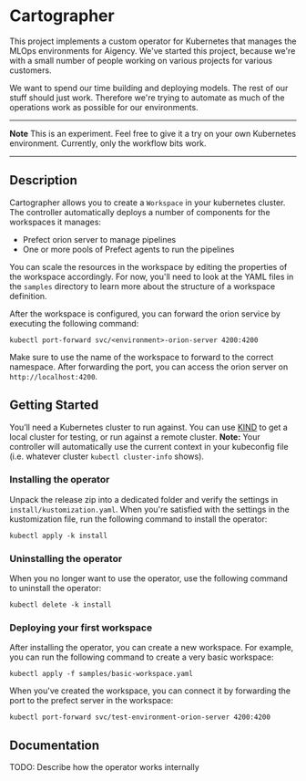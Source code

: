 # Cartographer

This project implements a custom operator for Kubernetes that manages the MLOps environments for Aigency.
We've started this project, because we're with a small number of people working on various projects for
various customers.

We want to spend our time building and deploying models. The rest of our stuff should just work. Therefore we're trying
to automate as much of the operations work as possible for our environments.

------------------------------------------------------------------------------------------------------------------------

**Note** This is an experiment. Feel free to give it a try on your own Kubernetes environment. 
Currently, only the workflow bits work.

------------------------------------------------------------------------------------------------------------------------

## Description

Cartographer allows you to create a `Workspace` in your kubernetes cluster. The controller automatically deploys 
a number of components for the workspaces it manages:

- Prefect orion server to manage pipelines
- One or more pools of Prefect agents to run the pipelines

You can scale the resources in the workspace by editing the properties of the workspace accordingly.
For now, you'll need to look at the YAML files in the `samples` directory to learn more about
the structure of a workspace definition.

After the workspace is configured, you can forward the orion service by executing the following command:

```
kubectl port-forward svc/<environment>-orion-server 4200:4200
```

Make sure to use the name of the workspace to forward to the correct namespace. 
After forwarding the port, you can access the orion server on `http://localhost:4200`.

## Getting Started

You’ll need a Kubernetes cluster to run against. You can use [KIND](https://sigs.k8s.io/kind) to get a local cluster for testing, or run against a remote cluster.
**Note:** Your controller will automatically use the current context in your kubeconfig file (i.e. whatever cluster `kubectl cluster-info` shows).

### Installing the operator

Unpack the release zip into a dedicated folder and verify the settings in `install/kustomization.yaml`. 
When you're satisfied with the settings in the kustomization file, run the following command
to install the operator:

```
kubectl apply -k install
```

### Uninstalling the operator

When you no longer want to use the operator, use the following command to uninstall
the operator:

```
kubectl delete -k install
```

### Deploying your first workspace

After installing the operator, you can create a new workspace. For example,
you can run the following command to create a very basic workspace:

```
kubectl apply -f samples/basic-workspace.yaml
```

When you've created the workspace, you can connect it by forwarding the port
to the prefect server in the workspace:

```
kubectl port-forward svc/test-environment-orion-server 4200:4200
```

## Documentation
TODO: Describe how the operator works internally